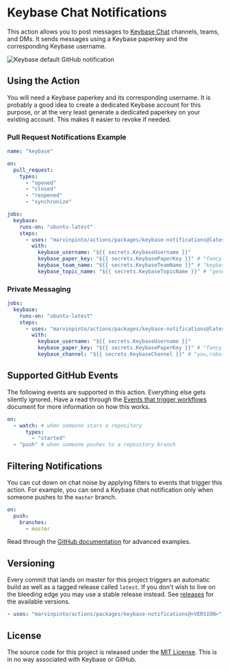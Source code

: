 # Keybase Chat Notifications

This action allows you to post messages to [Keybase Chat](https://keybase.io/blog/keybase-chat) channels, teams, and DMs. It sends messages using a Keybase paperkey and the corresponding Keybase username.

![Keybase default GitHub notification](images/keybase-gh-notification-example.png)

## Using the Action

You will need a Keybase paperkey and its corresponding username. It is probably a good idea to create a dedicated Keybase account for this purpose, or at the very least generate a dedicated paperkey on your existing account. This makes it easier to revoke if needed.

### Pull Request Notifications Example

```yaml
name: "keybase"

on:
  pull_request:
    types:
      - "opened"
      - "closed"
      - "reopened"
      - "synchronize"

jobs:
  keybase:
    runs-on: "ubuntu-latest"
    steps:
      - uses: "marvinpinto/actions/packages/keybase-notifications@latest"
        with:
          keybase_username: "${{ secrets.KeybaseUsername }}"
          keybase_paper_key: "${{ secrets.KeybasePaperKey }}" # "fancy regular ..."
          keybase_team_name: "${{ secrets.KeybaseTeamName }}" # "keybasefriends"
          keybase_topic_name: "${{ secrets.KeybaseTopicName }}" # "general"
```

### Private Messaging

```yaml
jobs:
  keybase:
    runs-on: "ubuntu-latest"
    steps:
      - uses: "marvinpinto/actions/packages/keybase-notifications@latest"
        with:
          keybase_username: "${{ secrets.KeybaseUsername }}"
          keybase_paper_key: "${{ secrets.KeybasePaperKey }}" # "fancy regular ..."
          keybase_channel: "${{ secrets.KeybaseChannel }}" # "you,robot,chris"
```

## Supported GitHub Events

The following events are supported in this action. Everything else gets silently ignored. Have a read through the [Events that trigger workflows](https://help.github.com/en/articles/events-that-trigger-workflows) document for more information on how this works.

```yaml
on:
  - watch: # when someone stars a repository
      types:
        - "started"
  - "push" # when someone pushes to a repository branch
```

## Filtering Notifications

You can cut down on chat noise by applying filters to events that trigger this action. For example, you can send a Keybase chat notification only when someone pushes to the `master` branch.

```yaml
on:
  push:
    branches:
      - master
```

Read through the [GitHub documentation](https://help.github.com/en/articles/workflow-syntax-for-github-actions) for advanced examples.

## Versioning

Every commit that lands on master for this project triggers an automatic build as well as a tagged release called `latest`. If you don't wish to live on the bleeding edge you may use a stable release instead. See [releases](https://github.com/marvinpinto/actions/releases) for the available versions.

```yaml
- uses: "marvinpinto/actions/packages/keybase-notifications@<VERSION>"
```

## License

The source code for this project is released under the [MIT License](/LICENSE). This is in no way associated with Keybase or GitHub.
